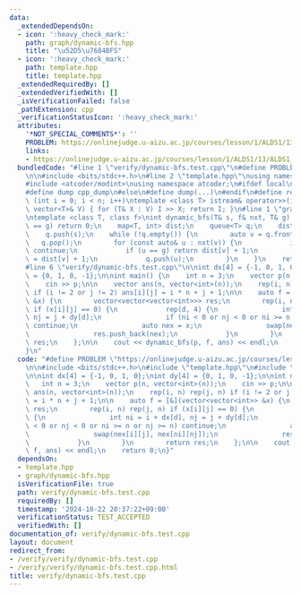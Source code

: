 ```yaml
---
data:
  _extendedDependsOn:
  - icon: ':heavy_check_mark:'
    path: graph/dynamic-bfs.hpp
    title: "\u52D5\u7684BFS"
  - icon: ':heavy_check_mark:'
    path: template.hpp
    title: template.hpp
  _extendedRequiredBy: []
  _extendedVerifiedWith: []
  _isVerificationFailed: false
  _pathExtension: cpp
  _verificationStatusIcon: ':heavy_check_mark:'
  attributes:
    '*NOT_SPECIAL_COMMENTS*': ''
    PROBLEM: https://onlinejudge.u-aizu.ac.jp/courses/lesson/1/ALDS1/13/ALDS1_13_B
    links:
    - https://onlinejudge.u-aizu.ac.jp/courses/lesson/1/ALDS1/13/ALDS1_13_B
  bundledCode: "#line 1 \"verify/dynamic-bfs.test.cpp\"\n#define PROBLEM \"https://onlinejudge.u-aizu.ac.jp/courses/lesson/1/ALDS1/13/ALDS1_13_B\"\
    \n\n#include <bits/stdc++.h>\n#line 2 \"template.hpp\"\nusing namespace std;\n\
    #include <atcoder/modint>\nusing namespace atcoder;\n#ifdef local\n#include <cpp-dump.hpp>\n\
    #define dump cpp_dump\n#else\n#define dump(...)\n#endif\n#define rep(i, n) for\
    \ (int i = 0; i < n; i++)\ntemplate <class T> istream& operator>>(istream& I,\
    \ vector<T>& V) { for (T& X : V) I >> X; return I; }\n#line 1 \"graph/dynamic-bfs.hpp\"\
    \ntemplate <class T, class f>\nint dynamic_bfs(T& s, f& nxt, T& g) {\n    if (s\
    \ == g) return 0;\n    map<T, int> dist;\n    queue<T> q;\n    dist[s] = 0;\n\
    \    q.push(s);\n    while (!q.empty()) {\n        auto v = q.front();\n     \
    \   q.pop();\n        for (const auto& u : nxt(v)) {\n            if (dist.count(u))\
    \ continue;\n            if (u == g) return dist[v] + 1;\n            dist[u]\
    \ = dist[v] + 1;\n            q.push(u);\n        }\n    }\n    return -1;\n}\n\
    #line 6 \"verify/dynamic-bfs.test.cpp\"\n\nint dx[4] = {-1, 0, 1, 0};\nint dy[4]\
    \ = {0, 1, 0, -1};\n\nint main() {\n    int n = 3;\n    vector p(n, vector<int>(n));\n\
    \    cin >> p;\n\n    vector ans(n, vector<int>(n));\n    rep(i, n) rep(j, n)\
    \ if (i != 2 or j != 2) ans[i][j] = i * n + j + 1;\n\n    auto f = [&](vector<vector<int>>\
    \ &x) {\n        vector<vector<vector<int>>> res;\n        rep(i, n) rep(j, n)\
    \ if (x[i][j] == 0) {\n            rep(d, 4) {\n                int ni = i + dx[d],\
    \ nj = j + dy[d];\n                if (ni < 0 or nj < 0 or ni >= n or nj >= n)\
    \ continue;\n                auto nex = x;\n                swap(nex[i][j], nex[ni][nj]);\n\
    \                res.push_back(nex);\n            }\n        }\n        return\
    \ res;\n    };\n\n    cout << dynamic_bfs(p, f, ans) << endl;\n    return 0;\n\
    }\n"
  code: "#define PROBLEM \"https://onlinejudge.u-aizu.ac.jp/courses/lesson/1/ALDS1/13/ALDS1_13_B\"\
    \n\n#include <bits/stdc++.h>\n#include \"template.hpp\"\n#include \"graph/dynamic-bfs.hpp\"\
    \n\nint dx[4] = {-1, 0, 1, 0};\nint dy[4] = {0, 1, 0, -1};\n\nint main() {\n \
    \   int n = 3;\n    vector p(n, vector<int>(n));\n    cin >> p;\n\n    vector\
    \ ans(n, vector<int>(n));\n    rep(i, n) rep(j, n) if (i != 2 or j != 2) ans[i][j]\
    \ = i * n + j + 1;\n\n    auto f = [&](vector<vector<int>> &x) {\n        vector<vector<vector<int>>>\
    \ res;\n        rep(i, n) rep(j, n) if (x[i][j] == 0) {\n            rep(d, 4)\
    \ {\n                int ni = i + dx[d], nj = j + dy[d];\n                if (ni\
    \ < 0 or nj < 0 or ni >= n or nj >= n) continue;\n                auto nex = x;\n\
    \                swap(nex[i][j], nex[ni][nj]);\n                res.push_back(nex);\n\
    \            }\n        }\n        return res;\n    };\n\n    cout << dynamic_bfs(p,\
    \ f, ans) << endl;\n    return 0;\n}"
  dependsOn:
  - template.hpp
  - graph/dynamic-bfs.hpp
  isVerificationFile: true
  path: verify/dynamic-bfs.test.cpp
  requiredBy: []
  timestamp: '2024-10-22 20:37:22+09:00'
  verificationStatus: TEST_ACCEPTED
  verifiedWith: []
documentation_of: verify/dynamic-bfs.test.cpp
layout: document
redirect_from:
- /verify/verify/dynamic-bfs.test.cpp
- /verify/verify/dynamic-bfs.test.cpp.html
title: verify/dynamic-bfs.test.cpp
---
```

